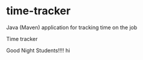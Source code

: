# time-tracker
Java (Maven) application for tracking time on the job

Time tracker

Good Night Students!!!!
hi
